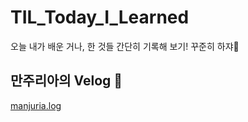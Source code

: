 # TIL_Today_I_Learned

오늘 내가 배운 거나, 한 것들 간단히 기록해 보기! 꾸준히 하쟈😤

## 만주리아의 Velog 👀

[manjuria.log](https://velog.io/@wjdalswn0530)
